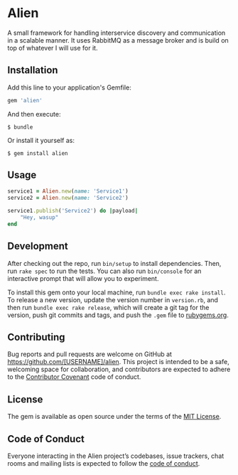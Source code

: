 # Alien

A small framework for handling interservice discovery and communication in a scalable manner. It uses RabbitMQ as a message broker and is build on top of whatever I will use for it.

## Installation

Add this line to your application's Gemfile:

```ruby
gem 'alien'
```

And then execute:

    $ bundle

Or install it yourself as:

    $ gem install alien

## Usage

```ruby
service1 = Alien.new(name: 'Service1')
service2 = Alien.new(name: 'Service2')

service1.publish('Service2') do |payload|
	"Hey, wasup"
end

```

## Development

After checking out the repo, run `bin/setup` to install dependencies. Then, run `rake spec` to run the tests. You can also run `bin/console` for an interactive prompt that will allow you to experiment.

To install this gem onto your local machine, run `bundle exec rake install`. To release a new version, update the version number in `version.rb`, and then run `bundle exec rake release`, which will create a git tag for the version, push git commits and tags, and push the `.gem` file to [rubygems.org](https://rubygems.org).

## Contributing

Bug reports and pull requests are welcome on GitHub at https://github.com/[USERNAME]/alien. This project is intended to be a safe, welcoming space for collaboration, and contributors are expected to adhere to the [Contributor Covenant](http://contributor-covenant.org) code of conduct.

## License

The gem is available as open source under the terms of the [MIT License](https://opensource.org/licenses/MIT).

## Code of Conduct

Everyone interacting in the Alien project’s codebases, issue trackers, chat rooms and mailing lists is expected to follow the [code of conduct](https://github.com/[USERNAME]/alien/blob/master/CODE_OF_CONDUCT.md).
